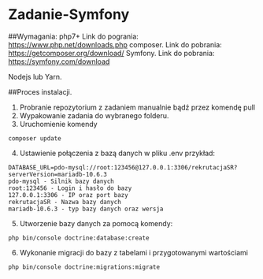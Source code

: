 # Zadanie-Symfony
##Wymagania:
  php7+ Link do pogrania: https://www.php.net/downloads.php
  composer. Link do pobrania: https://getcomposer.org/download/
  Symfony. Link do pobrania: https://symfony.com/download
  
  Nodejs lub Yarn.
  
 ##Proces instalacji.
  1) Probranie repozytorium z zadaniem manualnie bądź przez komendę pull
  2) Wypakowanie zadania do wybranego folderu.
  3) Uruchomienie komendy 
  ```
  composer update
  ```
  4) Ustawienie połączenia z bazą danych w pliku .env przykład:
  ```
  DATABASE_URL=pdo-mysql://root:123456@127.0.0.1:3306/rekrutacjaSR?serverVersion=mariadb-10.6.3
  pdo-mysql - Silnik bazy danych
  root:123456 - Login i hasło do bazy
  127.0.0.1:3306 - IP oraz port bazy
  rekrutacjaSR - Nazwa bazy danych
  mariadb-10.6.3 - typ bazy danych oraz wersja
  ```
  5) Utworzenie bazy danych za pomocą komendy:
  ```
  php bin/console doctrine:database:create
  ```
  6) Wykonanie migracji do bazy z tabelami i przygotowanymi wartościami
  ```
  php bin/console doctrine:migrations:migrate
  ```
  
  
